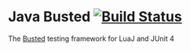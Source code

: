 # Java Busted [![Build Status](https://travis-ci.org/SquidDev/Java-Busted.svg?branch=master)](https://travis-ci.org/SquidDev/Java-Busted)

The [Busted](https://github.com/Olivine-Labs/busted) testing framework for LuaJ and JUnit 4 
